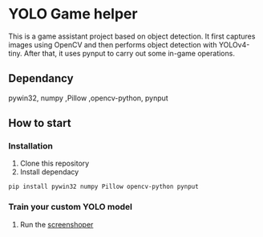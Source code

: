 # YOLO Game helper
This is a game assistant project based on object detection. It first captures images using OpenCV and then performs object detection with YOLOv4-tiny. After that, it uses pynput to carry out some in-game operations.
## Dependancy
pywin32, numpy ,Pillow ,opencv-python, pynput

## How to start
### Installation
1. Clone this repository
2. Install dependacy
```
pip install pywin32 numpy Pillow opencv-python pynput
```
### Train your custom YOLO model
1. Run the [screenshoper](./screenshoper.py)

